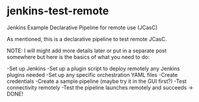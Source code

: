 # jenkins-test-remote
Jenkins Example Declarative Pipeline for remote use (JCasC)

As mentioned, this is a declarative pipeline to test remote JCasC.  

NOTE: I will might add more details later or put in a separate post somewhere but here is the basics of what you need to do:

-Set up Jenkins
-Set up a plugin script to deploy remotely any Jenkins plugins needed
-Set up any specific orchestration YAML files
-Create credentials
-Create a sample pipeline (maybe try it in the GUI first?)
-Test connectivity remotely
-Test the pipeline launches remotely and succeeds 
-> DONE!
